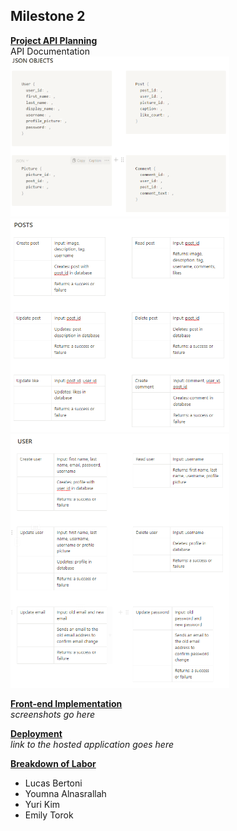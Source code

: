 ## Milestone 2

<ins>**Project API Planning**</ins>  <br>
API Documentation <br>
<img src="..\api planning\JSON objects.PNG" width="350">
<img src="..\api planning\POSTS.PNG" width="350">
<img src="..\api planning\USER.PNG" width="350">

<ins>**Front-end Implementation**</ins> <br>
*screenshots go here*

<ins>**Deployment**</ins> <br>
*link to the hosted application goes here*

<ins>**Breakdown of Labor**</ins> <br>

* Lucas Bertoni
* Youmna Alnasrallah
* Yuri Kim
* Emily Torok
